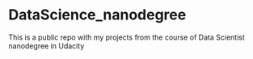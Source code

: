 # DataScience_nanodegree
This is a public repo with my projects from the course of Data Scientist nanodegree in Udacity

